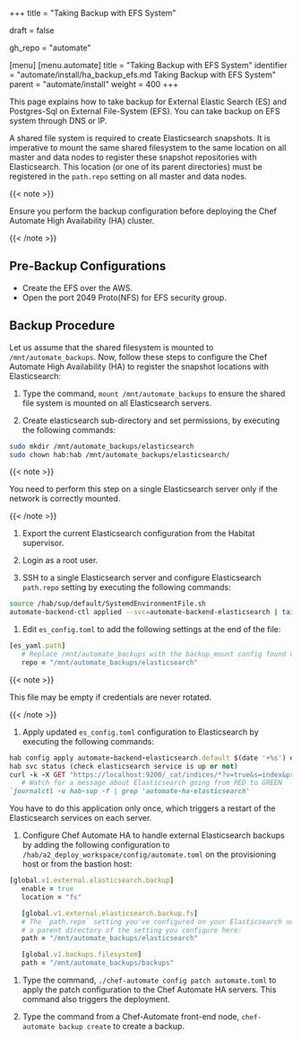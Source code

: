 +++
title = "Taking Backup with EFS System"

draft = false

gh_repo = "automate"

[menu]
  [menu.automate]
    title = "Taking Backup with EFS System"
    identifier = "automate/install/ha_backup_efs.md Taking Backup with EFS System"
    parent = "automate/install"
    weight = 400
+++

This page explains how to take backup for External Elastic Search (ES) and Postgres-Sql on External File-System (EFS). You can take backup on EFS system through DNS or IP.

A shared file system is required to create Elasticsearch snapshots. It is imperative to mount the same shared filesystem to the same location on all master and data nodes to register these snapshot repositories with Elasticsearch. This location (or one of its parent directories) must be registered in the `path.repo` setting on all master and data nodes.

{{< note >}}

Ensure you perform the backup configuration before deploying the Chef Automate High Availability (HA) cluster.

{{< /note >}}

## Pre-Backup Configurations

- Create the EFS over the AWS.
- Open the port 2049 Proto(NFS) for EFS security group.

## Backup Procedure

Let us assume that the shared filesystem is mounted to `/mnt/automate_backups`. Now, follow these steps to configure the Chef Automate High Availability (HA) to register the snapshot locations with Elasticsearch:

1. Type the command, `mount /mnt/automate_backups` to ensure the shared file system is mounted on all Elasticsearch servers.

1. Create elasticsearch sub-directory and set permissions, by executing the following commands:

```bash
sudo mkdir /mnt/automate_backups/elasticsearch
sudo chown hab:hab /mnt/automate_backups/elasticsearch/
```

{{< note >}}

You need to perform this step on a single Elasticsearch server only if the network is correctly mounted.

{{< /note >}}

1. Export the current Elasticsearch configuration from the Habitat supervisor.

1. Login as a root user.

1. SSH to a single Elasticsearch server and configure Elasticsearch `path.repo` setting by executing the following commands:

```bash
source /hab/sup/default/SystemdEnvironmentFile.sh
automate-backend-ctl applied --svc=automate-backend-elasticsearch | tail -n +2 > es_config.toml
```

1. Edit `es_config.toml` to add the following settings at the end of the file:

```ruby
[es_yaml.path]
   # Replace /mnt/automate_backups with the backup_mount config found on the provisioning host in /hab/a2_deploy_workspace/a2ha.rb
   repo = "/mnt/automate_backups/elasticsearch"
```

{{< note >}}

This file may be empty if credentials are never rotated.

{{< /note >}}

1. Apply updated `es_config.toml` configuration to Elasticsearch by executing the following commands:

```ruby
hab config apply automate-backend-elasticsearch.default $(date '+%s') es_config.toml
hab svc status (check elasticsearch service is up or not)
curl -k -X GET "https://localhost:9200/_cat/indices/*?v=true&s=index&pretty" -u admin:admin
   # Watch for a message about Elasticsearch going from RED to GREEN
`journalctl -u hab-sup -f | grep 'automate-ha-elasticsearch'
```

You have to do this application only once, which triggers a restart of the Elasticsearch services on each server.

1. Configure Chef Automate HA to handle external Elasticsearch backups by adding the following configuration to `/hab/a2_deploy_workspace/config/automate.toml` on the provisioning host or from the bastion host:

```ruby
[global.v1.external.elasticsearch.backup]
   enable = true
   location = "fs"

   [global.v1.external.elasticsearch.backup.fs]
   # The `path.repo` setting you've configured on your Elasticsearch nodes must be
   # a parent directory of the setting you configure here:
   path = "/mnt/automate_backups/elasticsearch"

   [global.v1.backups.filesystem]
   path = "/mnt/automate_backups/backups"
```

1. Type the command, `./chef-automate config patch automate.toml` to apply the patch configuration to the Chef Automate HA servers. This command also triggers the deployment.

1.  Type the command from a Chef-Automate front-end node, `chef-automate backup create` to create a backup.
